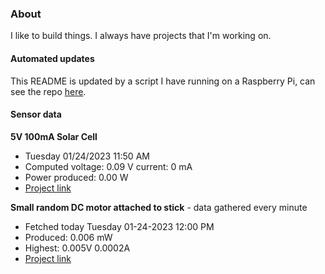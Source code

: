 ### About
I like to build things. I always have projects that I'm working on.

#### Automated updates
This README is updated by a script I have running on a Raspberry Pi, can see the repo [here](https://github.com/jdc-cunningham/raspi-git-repo-updater).

#### Sensor data
**5V 100mA Solar Cell**
- Tuesday 01/24/2023 11:50 AM
- Computed voltage: 0.09 V current: 0 mA
- Power produced: 0.00 W
- [Project link](https://github.com/jdc-cunningham/raspisolarplotter)

**Small random DC motor attached to stick** - data gathered every minute
- Fetched today Tuesday 01-24-2023 12:00 PM
- Produced: 0.006 mW
- Highest: 0.005V 0.0002A
- [Project link](https://github.com/jdc-cunningham/turbine-raspi)